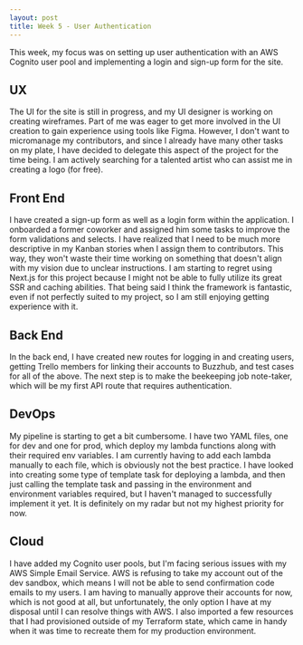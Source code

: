 ```yaml
---
layout: post
title: Week 5 - User Authentication
---
```


This week, my focus was on setting up user authentication with an AWS Cognito user pool and implementing a login and sign-up form for the site.

## UX
The UI for the site is still in progress, and my UI designer is working on creating wireframes. Part of me was eager to get more involved in the UI creation to gain experience using tools like Figma. However, I don't want to micromanage my contributors, and since I already have many other tasks on my plate, I have decided to delegate this aspect of the project for the time being. I am actively searching for a talented artist who can assist me in creating a logo (for free).

## Front End
I have created a sign-up form as well as a login form within the application. I onboarded a former coworker and assigned him some tasks to improve the form validations and selects. I have realized that I need to be much more descriptive in my Kanban stories when I assign them to contributors. This way, they won't waste their time working on something that doesn't align with my vision due to unclear instructions. I am starting to regret using Next.js for this project because I might not be able to fully utilize its great SSR and caching abilities. That being said I think the framework is fantastic, even if not perfectly suited to my project, so I am still enjoying getting experience with it.

## Back End
In the back end, I have created new routes for logging in and creating users, getting Trello members for linking their accounts to Buzzhub, and test cases for all of the above. The next step is to make the beekeeping job note-taker, which will be my first API route that requires authentication.

## DevOps
My pipeline is starting to get a bit cumbersome. I have two YAML files, one for dev and one for prod, which deploy my lambda functions along with their required env variables. I am currently having to add each lambda manually to each file, which is obviously not the best practice. I have looked into creating some type of template task for deploying a lambda, and then just calling the template task and passing in the environment and environment variables required, but I haven't managed to successfully implement it yet. It is definitely on my radar but not my highest priority for now.

## Cloud
I have added my Cognito user pools, but I'm facing serious issues with my AWS Simple Email Service. AWS is refusing to take my account out of the dev sandbox, which means I will not be able to send confirmation code emails to my users. I am having to manually approve their accounts for now, which is not good at all, but unfortunately, the only option I have at my disposal until I can resolve things with AWS. I also imported a few resources that I had provisioned outside of my Terraform state, which came in handy when it was time to recreate them for my production environment.
